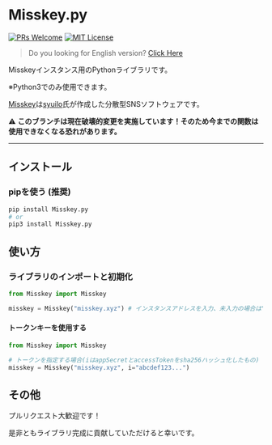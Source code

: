 # Misskey.py

[![PRs Welcome](https://img.shields.io/badge/PRs-welcome-brightgreen.svg?style=flat-square)](http://makeapullrequest.com)
[![MIT License](https://img.shields.io/badge/license-MIT-blue.svg?style=flat)](LICENSE)

> Do you looking for English version? [Click Here](README.md)

Misskeyインスタンス用のPythonライブラリです。

※Python3でのみ使用できます。

[Misskey](https://github.com/syuilo/misskey)は[syuilo](https://github.com/syuilo)氏が作成した分散型SNSソフトウェアです。

⚠ **このブランチは現在破壊的変更を実施しています！そのため今までの関数は使用できなくなる恐れがあります。**

---

## インストール

### pipを使う (推奨)

```bash
pip install Misskey.py
# or
pip3 install Misskey.py
```

## 使い方

### ライブラリのインポートと初期化

```python
from Misskey import Misskey

misskey = Misskey("misskey.xyz") # インスタンスアドレスを入力、未入力の場合は"misskey.xyz"が指定されます。
```

#### トークンキーを使用する

```python
from Misskey import Misskey

# トークンを指定する場合(iはappSecretとaccessTokenをsha256ハッシュ化したもの)
misskey = Misskey("misskey.xyz", i="abcdef123...")
```

## その他

プルリクエスト大歓迎です！

是非ともライブラリ完成に貢献していただけると幸いです。
